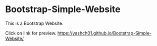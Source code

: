 # Bootstrap-Simple-Website
This is a Bootstrap Website.

Click on link for preview.
https://yashch01.github.io/Bootstrap-Simple-Website/
